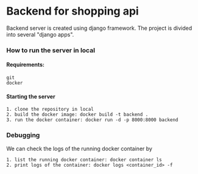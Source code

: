 # Backend for shopping api
Backend server is created using django framework. The project is divided into several "django apps".

### How to run the server in local

#### Requirements:
```
git
docker
```

#### Starting the server
```
1. clone the repository in local
2. build the docker image: docker build -t backend .
3. run the docker container: docker run -d -p 8000:8000 backend
```

### Debugging
We can check the logs of the running docker container by
```
1. list the running docker container: docker container ls
2. print logs of the container: docker logs <container_id> -f
```